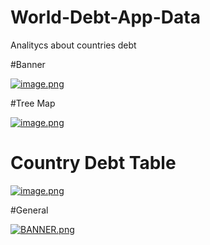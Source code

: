 # World-Debt-App-Data
Analitycs about countries debt 

#Banner

[![image.png](https://i.postimg.cc/52NVxj2Z/image.png)](https://postimg.cc/Mv4456RD)

#Tree Map

[![image.png](https://i.postimg.cc/prGBz0KQ/image.png)](https://postimg.cc/YLFgwznj)

# Country Debt Table

[![image.png](https://i.postimg.cc/3rV405vS/image.png)](https://postimg.cc/7b1YjRX0)

#General


[![BANNER.png](https://i.postimg.cc/SQ5Q1STq/BANNER.png)](https://postimg.cc/fkchJNQg)
